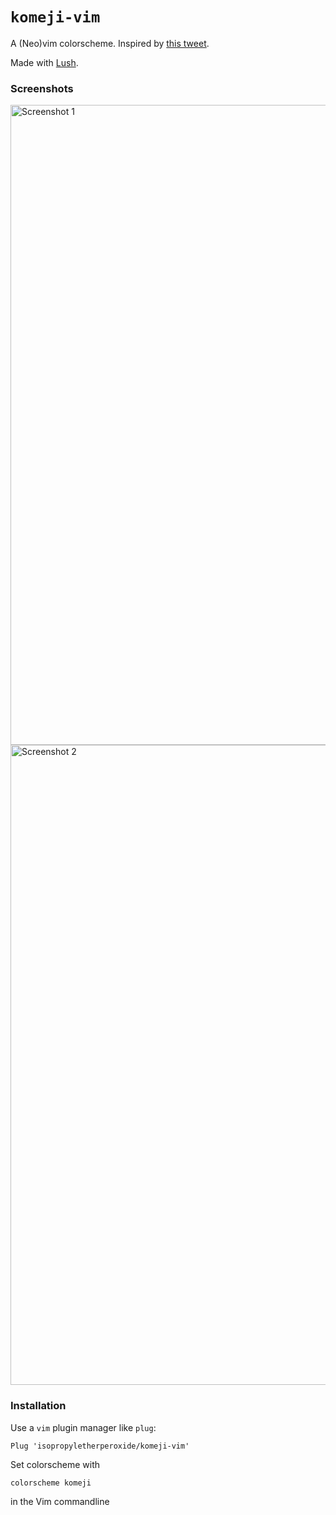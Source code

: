 ``komeji-vim``
===

A (Neo)vim colorscheme. Inspired by [this tweet](https://twitter.com/KTx3rl8o/status/1583662940846100480/). 

Made with [Lush](https://github.com/rktjmp/lush.nvim).

### Screenshots

<img alt="Screenshot 1" src="https://github.com/isopropyletherperoxide/komeji-vim/blob/main/images/screenshot_1.png?raw=true" width=1024>

<img alt="Screenshot 2" src="https://github.com/isopropyletherperoxide/komeji-vim/blob/main/images/screenshot_2.png?raw=true" width=1024>

### Installation
Use a ``vim`` plugin manager like ``plug``:

```
Plug 'isopropyletherperoxide/komeji-vim'
```

Set colorscheme with

```
colorscheme komeji
```

in the Vim commandline


